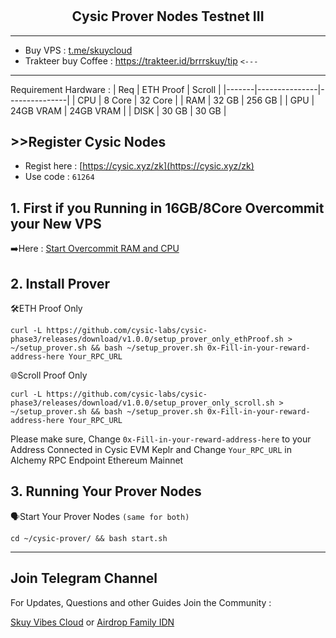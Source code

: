 # <h2 align=center>Cysic Prover Nodes Testnet III</h2>
------------------------------------------------------------------
- Buy VPS : [t.me/skuycloud](t.me/skuycloud)
- Trakteer buy Coffee : https://trakteer.id/brrrskuy/tip `<---`
------------------------------------------------------------------

Requirement Hardware : 
| Req   | ETH Proof     | Scroll        |
|-------|---------------|---------------|
| CPU   | 8 Core        | 32 Core       |
| RAM   | 32 GB         | 256 GB        |
| GPU   | 24GB VRAM     | 24GB VRAM     |
| DISK  | 30 GB         | 30 GB         |

## >>Register Cysic Nodes
- Regist here : [https://cysic.xyz/zk](https://cysic.xyz/zk)
- Use code : `61264`

## 1. First if you Running in 16GB/8Core Overcommit your New VPS

➡️Here : [Start Overcommit RAM and CPU](https://github.com/Brrrskuy/Overcommit-Extreme-RAM.CPU)

## 2. Install Prover
🛠️ETH Proof Only
  ```
  curl -L https://github.com/cysic-labs/cysic-phase3/releases/download/v1.0.0/setup_prover_only_ethProof.sh > ~/setup_prover.sh && bash ~/setup_prover.sh 0x-Fill-in-your-reward-address-here Your_RPC_URL
  ```
🌐Scroll Proof Only
  ```
  curl -L https://github.com/cysic-labs/cysic-phase3/releases/download/v1.0.0/setup_prover_only_scroll.sh > ~/setup_prover.sh && bash ~/setup_prover.sh 0x-Fill-in-your-reward-address-here Your_RPC_URL
  ```

Please make sure, Change `0x-Fill-in-your-reward-address-here` to your Address Connected in Cysic EVM Keplr and Change `Your_RPC_URL` in Alchemy RPC Endpoint Ethereum Mainnet

## 3. Running Your Prover Nodes
🗣Start Your Prover Nodes `(same for both)`
  ```
  cd ~/cysic-prover/ && bash start.sh
  ```

------------------------------------------------------------------
## Join Telegram Channel 
For Updates, Questions and other Guides Join the Community :

[Skuy Vibes Cloud](https://t.me/skuycloud) or [Airdrop Family IDN](https://t.me/AirdropFamilyIDN)
